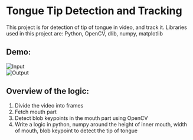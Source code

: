 # Tongue Tip Detection and Tracking

This project is for detection of tip of tongue in video, and track it.
Libraries used in this project are: Python, OpenCV, dlib, numpy, matplotlib

## Demo:

![Input](https://github.com/mansikataria/tongue-tip-detection-and-tracking/blob/main/test/test_vid.gif)  
![Output](https://github.com/mansikataria/tongue-tip-detection-and-tracking/blob/main/result/test-vid.gif)


## Overview of the logic:
1. Divide the video into frames
2. Fetch mouth part
3. Detect blob keypoints in the mouth part using OpenCV
4. Write a logic in python, numpy around the height of inner mouth, width of mouth, blob keypoint to detect the tip of tongue

